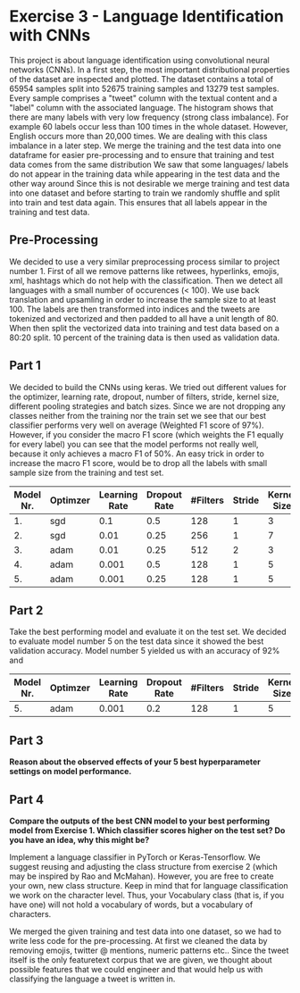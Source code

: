 # Exercise 3 - Language Identification with CNNs



This project is about language identification using convolutional neural networks (CNNs).
In a first step, the most important distributional properties of the dataset are inspected and plotted.
The dataset contains a total of 65954 samples split into 52675 training samples and 13279 test samples.
Every sample comprises a "tweet" column with the textual content and a "label" column with the associated language.
The histogram shows that there are many labels with very low frequency (strong class imbalance).
For example 60 labels occur less than 100 times in the whole dataset.
However, English occurs more than 20,000 times. We are dealing with this class imbalance in a later step.
We merge the training and the test data into one dataframe for easier pre-processing and to ensure that training and test data comes from the same distribution
We saw that some languages/ labels do not appear in the training data while appearing in the test data and the other way around
Since this is not desirable we merge training and test data into one dataset and before starting to train we randomly shuffle and split into train and test data again. This ensures that all labels appear in the training and test data.

## Pre-Processing

We decided to use a very similar preprocessing process similar to project number 1.
First of all we remove patterns like retwees, hyperlinks, emojis, xml, hashtags which do not help with the classification.
Then we detect all languages with a small number of occurences (< 100). We use back translation and upsamling in order to increase the sample size to at least 100.
The labels are then transformed into indices and the tweets are tokenized and vectorized and then padded to all have a unit length of 80.
When then split the vectorized data into training and test data based on a 80:20 split. 10 percent of the training data is then used as validation data. 

## Part 1
We decided to build the CNNs using keras. We tried out different values for the optimizer, learning rate, dropout, number of filters, stride, kernel size, different pooling strategies and batch sizes. Since we are not dropping any classes neither from the training nor the train set we see that our best classifier
performs very well on average (Weighted F1 score of 97%). However, if you consider the macro F1 score (which weights the F1 equally for every label) you can 
see that the model performs not really well, because it only achieves a macro F1 of 50%. 
An easy trick in order to increase the macro F1 score, would be to drop all the labels with small sample size from the training and test set.

|Model Nr.|Optimzer|Learning Rate|Dropout Rate|#Filters|Stride|Kernel Size|Pooling|Batch Size|Accuracy|Macro F1|Weighted F1|
|-|-|-|-|-|-|-|-|-|-|-|-|
|1.|sgd|0.1|0.5|128|1|3|GlobalMaxPooling1D|64|0.84|0.19|0.83|
|2.|sgd|0.01|0.25|256|1|7|GlobalMaxPooling1D|128|0.89|0.15|0.88|
|3.|adam|0.01|0.25|512|2|3|GlobalMaxPooling1D|64|0.88|0.15|0.89|
|4.|adam|0.001|0.5|128|1|5|GlobalMaxPooling1D|64|0.95|0.5|0.94|
|5.|adam|0.001|0.25|128|1|5|GlobalMaxPooling1D|128|0.97|0.5|0.97|





## Part 2
Take the best performing model and evaluate it on the test set. We decided to evaluate model number 5 on the test data since it showed the best validation accuracy. Model number 5 yielded us with an accuracy of 92% and  

|Model Nr.|Optimzer|Learning Rate|Dropout Rate|#Filters|Stride|Kernel Size|Pooling|Batch Size|Accuracy|Macro F1|Weighted F1|
|-|-|-|-|-|-|-|-|-|-|-|-|
|5.|adam|0.001|0.2|128|1|5|GlobalMaxPooling1D|128|0.92|0.5|0.91|

## Part 3
**Reason about the observed effects of your 5 best hyperparameter settings on model performance.**

## Part 4
**Compare the outputs of the best CNN model to your best performing model from Exercise 1. Which classifier scores higher on the test set? Do you have an idea, why this might be?**


Implement a language classifier in PyTorch or Keras-Tensorflow. We suggest reusing and adjusting the class structure from exercise 2 (which may be inspired by Rao and McMahan). However, you are free to create your own, new class structure. Keep in mind that for language classification we work on the character level. Thus, your Vocabulary class (that is, if you have one) will not hold a vocabulary of words, but a vocabulary of characters.

We merged the given training and test data into one dataset, so we had to write less code for the pre-processing.
At first we cleaned the data by removing emojis, twitter @ mentions, numeric patterns etc..
Since the tweet itself is the only featuretext corpus that we are given, we thought about possible features that we could engineer
and that would help us with classifying the language a tweet is written in.
